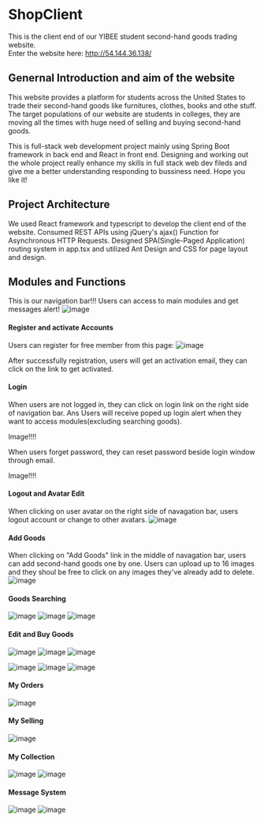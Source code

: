 # ShopClient
This is the client end of our YIBEE student second-hand goods trading website.       
Enter the website here: http://54.144.36.138/

## Genernal Introduction and aim of the website
This website provides a platform for students across the United States to trade their second-hand goods like furnitures, clothes, books and othe stuff. The target populations of our website are students in colleges, they are moving all the times with huge need of selling and buying second-hand goods.

This is full-stack web development project mainly using Spring Boot framework in back end and React in front end. Designing and working out the whole project really enhance my skills in full stack web dev fileds and give me a better understanding responding to bussiness need. Hope you like it!

## Project Architecture
We used React framework and typescript to develop the client end of the website. Consumed REST APIs using jQuery's ajax() Function for Asynchronous HTTP Requests. Designed SPA(Single-Paged Application) routing system in app.tsx and utilized Ant Design and CSS for page layout and design.

## Modules and Functions
This is our navigation bar!!! Users can access to main modules and get messages alert!
![image](https://github.com/Shichao97/README-Image/blob/master/navigation.png)

#### Register and activate Accounts 
Users can register for free member from this page:
![image](https://github.com/Shichao97/README-Image/blob/master/register.png)

After successfully registration, users will get an activation email, they can click on the link to get activated.

#### Login 
When users are not logged in, they can click on login link on the right side of navigation bar. Ans Users will receive poped up login alert when they want to access modules(excluding searching goods). 

Image!!!!

When users forget password, they can reset password beside login window through email.

Image!!!!


#### Logout and Avatar Edit 
When clicking on user avatar on the right side of navagation bar, users logout account or change to other avatars.
![image](https://github.com/Shichao97/README-Image/blob/master/logout_and_avatar.png)


#### Add Goods
When clicking on "Add Goods" link in the middle of navagation bar, users can add second-hand goods one by one. Users can upload up to 16 images and they shoul be free to click on any images they've already add to delete.
![image](https://github.com/Shichao97/README-Image/blob/master/addgoods.png)

#### Goods Searching
![image](https://github.com/Shichao97/README-Image/blob/master/searchgoods1.png)
![image](https://github.com/Shichao97/README-Image/blob/master/searchgoods2.png)
![image](https://github.com/Shichao97/README-Image/blob/master/buy_goods.png)


#### Edit and Buy Goods
![image](https://github.com/Shichao97/README-Image/blob/master/edit1.png)
![image](https://github.com/Shichao97/README-Image/blob/master/buygoods.png)
![image](https://github.com/Shichao97/README-Image/blob/master/confirm_buy.png)

![image](https://github.com/Shichao97/README-Image/blob/master/payment.png)
![image](https://github.com/Shichao97/README-Image/blob/master/leave_payment.png)
![image](https://github.com/Shichao97/README-Image/blob/master/payment_success.png)

#### My Orders
![image](https://github.com/Shichao97/README-Image/blob/master/myorderd.png)
#### My Selling
![image](https://github.com/Shichao97/README-Image/blob/master/My_selling.png)


#### My Collection
![image](https://github.com/Shichao97/README-Image/blob/master/like_and_dislike.png)
![image](https://github.com/Shichao97/README-Image/blob/master/my_collection.png)

#### Message System
![image](https://github.com/Shichao97/README-Image/blob/master/talk_to_seller.png)
![image](https://github.com/Shichao97/README-Image/blob/master/message_system.png)

